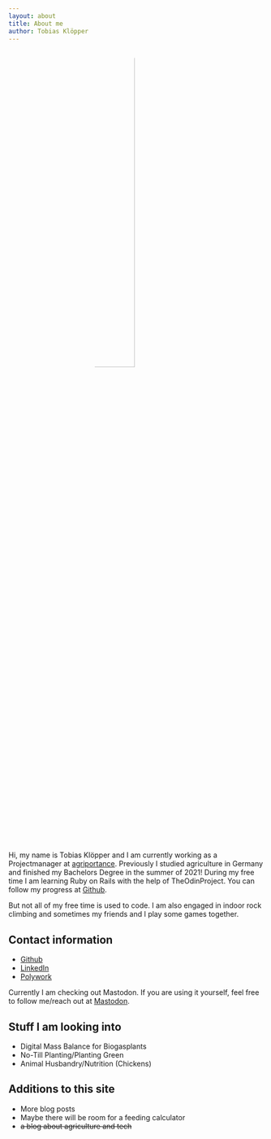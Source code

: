 ```yaml
---
layout: about
title: About me
author: Tobias Klöpper
---
```

<style>
  img {
    border-radius: 50%;
    width: 40%;
    margin-left: 12em;
  }
</style>

<img src="https://avatars.githubusercontent.com/u/37114020?s=460&u=4d138f07b6d7214db31244226181ba42bc2388e7&v=4" alt="Tobias Klöppers Foto">

Hi, my name is Tobias Klöpper and I am currently working as a Projectmanager at [agriportance](https://agriportance.com/). 
Previously I studied agriculture in Germany and finished my Bachelors Degree in the summer of 2021! During my free time I am learning Ruby on Rails with the help of TheOdinProject. You can follow my progress at [Github](https://github.com/Friendscover).

But not all of my free time is used to code. I am also engaged in indoor rock climbing and sometimes my friends and I play some games together. 

## Contact information
- [Github](https://github.com/Friendscover)
- [LinkedIn](https://www.linkedin.com/in/tobias-kl%C3%B6pper-b054701ba/) 
- [Polywork](https://www.polywork.com/friendscover) 

Currently I am checking out Mastodon. If you are using it yourself, feel free to follow me/reach out at [Mastodon](https://mastodon.social/@friendscover).

## Stuff I am looking into

- Digital Mass Balance for Biogasplants
- No-Till Planting/Planting Green
- Animal Husbandry/Nutrition (Chickens)  

## Additions to this site

- More blog posts
- Maybe there will be room for a feeding calculator 
- ~~a blog about agriculture and tech~~